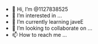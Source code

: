 - 👋 Hi, I’m @1127838525
- 👀 I’m interested in ...
- 🌱 I’m currently learning javeE
- 💞️ I’m looking to collaborate on ...
- 📫 How to reach me ...

<!---
1127838525/1127838525 is a ✨ special ✨ repository because its `README.md` (this file) appears on your GitHub profile.
You can click the Preview link to take a look at your changes.
--->
